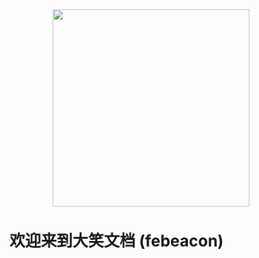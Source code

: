 <img width="350" style="display: block; margin: 0 auto;" src="http://febeacon.com/images/febeacon_logo_2.png" />


# 欢迎来到大笑文档 (febeacon)

